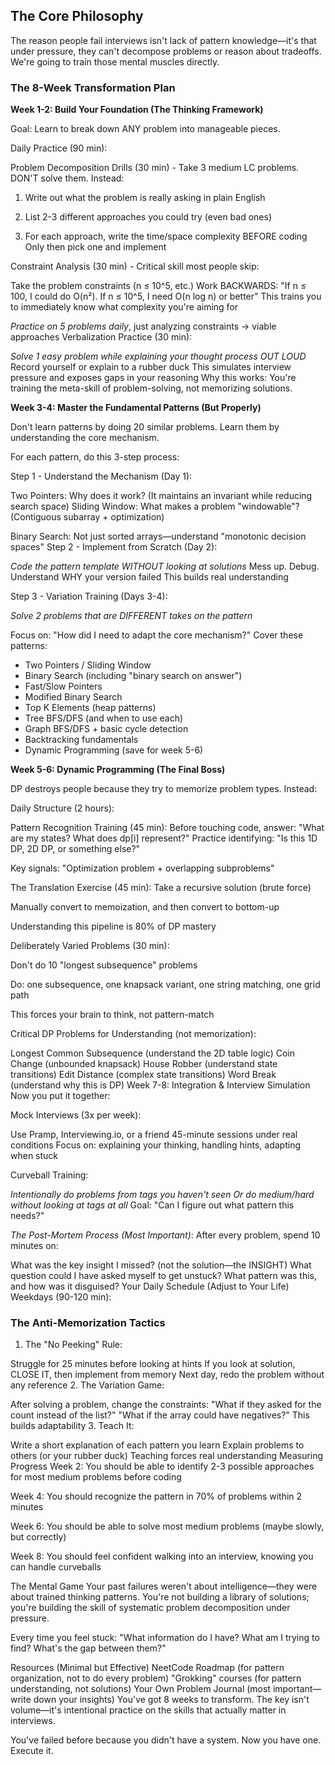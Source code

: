 ## The Core Philosophy

The reason people fail interviews isn't lack of pattern knowledge—it's that under pressure, they can't decompose problems or reason about tradeoffs. We're going to train those mental muscles directly.

### The 8-Week Transformation Plan

**Week 1-2: Build Your Foundation (The Thinking Framework)**

Goal: Learn to break down ANY problem into manageable pieces.

Daily Practice (90 min):

Problem Decomposition Drills (30 min) - Take 3 medium LC problems. DON'T solve them. Instead:


1. Write out what the problem is really asking in plain English

2. List 2-3 different approaches you could try (even bad ones)

3. For each approach, write the time/space complexity BEFORE coding
Only then pick one and implement

Constraint Analysis (30 min) - Critical skill most people skip:

Take the problem constraints (n ≤ 10^5, etc.)
Work BACKWARDS: "If n ≤ 100, I could do O(n²). If n ≤ 10^5, I need O(n log n) or better"
This trains you to immediately know what complexity you're aiming for

*Practice on 5 problems daily*, just analyzing constraints → viable approaches
Verbalization Practice (30 min):

*Solve 1 easy problem while explaining your thought process OUT LOUD*
Record yourself or explain to a rubber duck
This simulates interview pressure and exposes gaps in your reasoning
Why this works: You're training the meta-skill of problem-solving, not memorizing solutions.

**Week 3-4: Master the Fundamental Patterns (But Properly)**

Don't learn patterns by doing 20 similar problems. Learn them by understanding the core mechanism.

For each pattern, do this 3-step process:

Step 1 - Understand the Mechanism (Day 1):

Two Pointers: Why does it work? (It maintains an invariant while reducing search space)
Sliding Window: What makes a problem "windowable"? (Contiguous subarray + optimization)

Binary Search: Not just sorted arrays—understand "monotonic decision spaces"
Step 2 - Implement from Scratch (Day 2):

*Code the pattern template WITHOUT looking at solutions*
Mess up. Debug. Understand WHY your version failed
This builds real understanding

Step 3 - Variation Training (Days 3-4):

*Solve 2 problems that are DIFFERENT takes on the pattern*

Focus on: "How did I need to adapt the core mechanism?"
Cover these patterns:

- Two Pointers / Sliding Window
- Binary Search (including "binary search on answer")
- Fast/Slow Pointers
- Modified Binary Search
- Top K Elements (heap patterns)
- Tree BFS/DFS (and when to use each)
- Graph BFS/DFS + basic cycle detection
- Backtracking fundamentals
- Dynamic Programming (save for week 5-6)

**Week 5-6: Dynamic Programming (The Final Boss)**

DP destroys people because they try to memorize problem types. Instead:

Daily Structure (2 hours):

Pattern Recognition Training (45 min):
Before touching code, answer: "What are my states? What does dp[i] represent?"
Practice identifying: "Is this 1D DP, 2D DP, or something else?"

Key signals: "Optimization problem + overlapping subproblems"

The Translation Exercise (45 min):
Take a recursive solution (brute force)

Manually convert to memoization, and then convert to bottom-up

Understanding this pipeline is 80% of DP mastery

Deliberately Varied Problems (30 min):

Don't do 10 "longest subsequence" problems

Do: one subsequence, one knapsack variant, one string 
matching, one grid path

This forces your brain to think, not pattern-match

Critical DP Problems for Understanding (not memorization):

Longest Common Subsequence (understand the 2D table logic)
Coin Change (unbounded knapsack)
House Robber (understand state transitions)
Edit Distance (complex state transitions)
Word Break (understand why this is DP)
Week 7-8: Integration & Interview Simulation
Now you put it together:

Mock Interviews (3x per week):

Use Pramp, Interviewing.io, or a friend
45-minute sessions under real conditions
Focus on: explaining your thinking, handling hints, adapting when stuck

Curveball Training:

*Intentionally do problems from tags you haven't seen*
*Or do medium/hard without looking at tags at all*
Goal: "Can I figure out what pattern this needs?"

*The Post-Mortem Process (Most Important)*: After every problem, spend 10 minutes on:

What was the key insight I missed? (not the solution—the INSIGHT)
What question could I have asked myself to get unstuck?
What pattern was this, and how was it disguised?
Your Daily Schedule (Adjust to Your Life)
Weekdays (90-120 min):


### The Anti-Memorization Tactics
1. The "No Peeking" Rule:

Struggle for 25 minutes before looking at hints
If you look at solution, CLOSE IT, then implement from memory
Next day, redo the problem without any reference
2. The Variation Game:

After solving a problem, change the constraints: "What if they asked for the count instead of the list?" "What if the array could have negatives?"
This builds adaptability
3. Teach It:

Write a short explanation of each pattern you learn
Explain problems to others (or your rubber duck)
Teaching forces real understanding
Measuring Progress
Week 2: You should be able to identify 2-3 possible approaches for most medium problems before coding

Week 4: You should recognize the pattern in 70% of problems within 2 minutes

Week 6: You should be able to solve most medium problems (maybe slowly, but correctly)

Week 8: You should feel confident walking into an interview, knowing you can handle curveballs

The Mental Game
Your past failures weren't about intelligence—they were about trained thinking patterns. You're not building a library of solutions; you're building the skill of systematic problem decomposition under pressure.

Every time you feel stuck: "What information do I have? What am I trying to find? What's the gap between them?"

Resources (Minimal but Effective)
NeetCode Roadmap (for pattern organization, not to do every problem)
"Grokking" courses (for pattern understanding, not solutions)
Your Own Problem Journal (most important—write down your insights)
You've got 8 weeks to transform. The key isn't volume—it's intentional practice on the skills that actually matter in interviews.

You've failed before because you didn't have a system. Now you have one. Execute it.